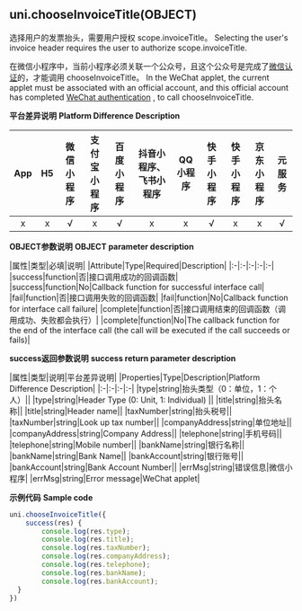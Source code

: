 ## uni.chooseInvoiceTitle(OBJECT)

选择用户的发票抬头，需要用户授权 scope.invoiceTitle。
Selecting the user's invoice header requires the user to authorize scope.invoiceTitle.

在微信小程序中，当前小程序必须关联一个公众号，且这个公众号是完成了[微信认证](https://mp.weixin.qq.com/wiki?t=resource/res_main&id=mp1496554031_RD4xe)的，才能调用 chooseInvoiceTitle。
In the WeChat applet, the current applet must be associated with an official account, and this official account has completed [WeChat authentication](https://mp.weixin.qq.com/wiki?t=resource/res_main&id=mp1496554031_RD4xe) , to call chooseInvoiceTitle.

**平台差异说明**
**Platform Difference Description**

|App|H5|微信小程序|支付宝小程序|百度小程序|抖音小程序、飞书小程序|QQ小程序|快手小程序|快手小程序|京东小程序|元服务|
|:-:|:-:|:-:|:-:|:-:|:-:|:-:|:-:|:-:|:-:|:-:|
|x|x|√|x|√|x|x|√|x|x|√|

**OBJECT参数说明**
**OBJECT parameter description**

|属性|类型|必填|说明|
|Attribute|Type|Required|Description|
|:-|:-|:-|:-|:-|
|success|function|否|接口调用成功的回调函数|
|success|function|No|Callback function for successful interface call|
|fail|function|否|接口调用失败的回调函数|
|fail|function|No|Callback function for interface call failure|
|complete|function|否|接口调用结束的回调函数（调用成功、失败都会执行）|
|complete|function|No|The callback function for the end of the interface call (the call will be executed if the call succeeds or fails)|

**success返回参数说明**
**success return parameter description**

|属性|类型|说明|平台差异说明|
|Properties|Type|Description|Platform Difference Description|
|:-|:-|:-|:-|
|type|string|抬头类型（0：单位，1：个人）||
|type|string|Header Type (0: Unit, 1: Individual) ||
|title|string|抬头名称||
|title|string|Header name||
|taxNumber|string|抬头税号||
|taxNumber|string|Look up tax number||
|companyAddress|string|单位地址||
|companyAddress|string|Company Address||
|telephone|string|手机号码||
|telephone|string|Mobile number||
|bankName|string|银行名称||
|bankName|string|Bank Name||
|bankAccount|string|银行账号||
|bankAccount|string|Bank Account Number||
|errMsg|string|错误信息|微信小程序|
|errMsg|string|Error message|WeChat applet|

**示例代码**
**Sample code**

```js
uni.chooseInvoiceTitle({
    success(res) {
        console.log(res.type);
        console.log(res.title);
        console.log(res.taxNumber);
        console.log(res.companyAddress);
        console.log(res.telephone);
        console.log(res.bankName);
        console.log(res.bankAccount);
  }
})
```
